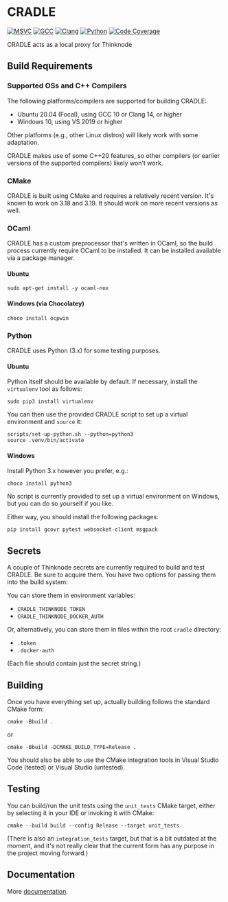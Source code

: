 # CRADLE

[![MSVC](https://github.com/open-cradle/cradle/actions/workflows/msvc.yml/badge.svg)](https://github.com/open-cradle/cradle/actions/workflows/msvc.yml)
[![GCC](https://github.com/open-cradle/cradle/actions/workflows/gcc.yml/badge.svg)](https://github.com/open-cradle/cradle/actions/workflows/gcc.yml)
[![Clang](https://github.com/open-cradle/cradle/actions/workflows/clang.yml/badge.svg)](https://github.com/open-cradle/cradle/actions/workflows/clang.yml)
[![Python](https://github.com/open-cradle/cradle/actions/workflows/python.yml/badge.svg)](https://github.com/open-cradle/cradle/actions/workflows/python.yml)
[![Code Coverage](https://codecov.io/gh/open-cradle/cradle/branch/main/graph/badge.svg)](https://codecov.io/gh/open-cradle/cradle)

CRADLE acts as a local proxy for Thinknode

## Build Requirements

### Supported OSs and C++ Compilers

The following platforms/compilers are supported for building CRADLE:

- Ubuntu 20.04 (Focal), using GCC 10 or Clang 14, or higher
- Windows 10, using VS 2019 or higher

Other platforms (e.g., other Linux distros) will likely work with some
adaptation.

CRADLE makes use of some C++20 features, so other compilers (or earlier
versions of the supported compilers) likely won't work.

### CMake

CRADLE is built using CMake and requires a relatively recent version. It's
known to work on 3.18 and 3.19. It should work on more recent versions as well.

### OCaml

CRADLE has a custom preprocessor that's written in OCaml, so the build process
currently require OCaml to be installed. It can be installed available via a
package manager.

#### Ubuntu

```shell
sudo apt-get install -y ocaml-nox
```

#### Windows (via Chocolatey)

```shell
choco install ocpwin
```

### Python

CRADLE uses Python (3.x) for some testing purposes.

#### Ubuntu

Python itself should be available by default. If necessary, install the
`virtualenv` tool as follows:

```shell
sudo pip3 install virtualenv
```

You can then use the provided CRADLE script to set up a virtual environment and
`source` it:

```shell
scripts/set-up-python.sh --python=python3
source .venv/bin/activate
```

#### Windows

Install Python 3.x however you prefer, e.g.:

```shell
choco install python3
```

No script is currently provided to set up a virtual environment on Windows, but
you can do so yourself if you like.

Either way, you should install the following packages:

```shell
pip install gcovr pytest websocket-client msgpack
```

## Secrets

A couple of Thinknode secrets are currently required to build and test CRADLE.
Be sure to acquire them. You have two options for passing them into the build
system:

You can store them in environment variables:

- `CRADLE_THINKNODE_TOKEN`
- `CRADLE_THINKNODE_DOCKER_AUTH`

Or, alternatively, you can store them in files within the root `cradle`
directory:

- `.token`
- `.docker-auth`

(Each file should contain just the secret string.)

## Building

Once you have everything set up, actually building follows the standard CMake
form:

```shell
cmake -Bbuild .
```

or

```shell
cmake -Bbuild -DCMAKE_BUILD_TYPE=Release .
```

You should also be able to use the CMake integration tools in Visual Studio
Code (tested) or Visual Studio (untested).

## Testing

You can build/run the unit tests using the `unit_tests` CMake target, either by
selecting it in your IDE or invoking it with CMake:

```shell
cmake --build build --config Release --target unit_tests
```

(There is also an `integration_tests` target, but that is a bit outdated at the
moment, and it's not really clear that the current form has any purpose in the
project moving forward.)

## Documentation
More [documentation](docs/README.md).

